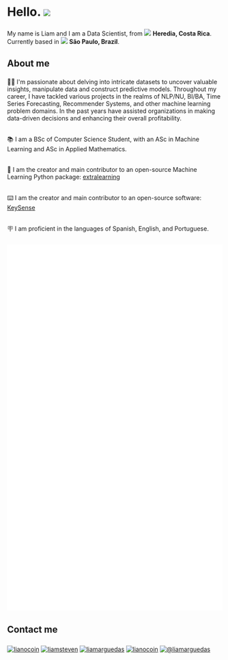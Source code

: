 <h1 align="left">Hello. <img src="https://emojis.slackmojis.com/emojis/images/1577305505/7373/hand_wave.gif?1577305505" width="50" /> </h1>

###

<p align="left">My name is Liam and I am a Data Scientist, from  <img src="https://cdn-icons-png.flaticon.com/512/197/197506.png" width="17" /> <b> Heredia, Costa Rica</b>. Currently based in  <img src="https://cdn-icons-png.flaticon.com/128/197/197386.png" width="17" /> <b> São Paulo, Brazil</b>. </p>

###

<h2 align="left">About me</h2>

###

<p align="left">🧑‍💻  I'm passionate about delving into intricate datasets to uncover valuable insights, manipulate data and construct predictive models.
Throughout my career, I have tackled various projects in the realms of NLP/NU, BI/BA, Time Series Forecasting, Recommender Systems, and other machine learning problem domains. In the past years have assisted organizations in making data-driven decisions and enhancing their overall profitability.
  
<br>📚 I am a BSc of Computer Science Student, with an ASc in Machine Learning and ASc in Applied Mathematics.</br>

<br>🚀 I am the creator and main contributor to an open-source Machine Learning Python package: <a href="https://github.com/extra-learning/extralearning">extralearning</a> 

<br> ⌨️ I am the creator and main contributor to an open-source software: <a href="https://github.com/KeySense/KeySense">KeySense</a>

<br>🪧 I am proficient in the languages of Spanish, English, and Portuguese.</br></p>

###

[![MetricsV2](https://raw.githubusercontent.com/liamarguedas/liamarguedas/main/github-metrics.svg)](https://github.com/liamarguedas)

###
<h2 align="left">Contact me</h2>

###

<div align="left">
<a href="https://twitter.com/lianocoin" target="blank"><img align="center" src="https://raw.githubusercontent.com/rahuldkjain/github-profile-readme-generator/master/src/images/icons/Social/twitter.svg" alt="lianocoin" height="30" width="40" /></a>
<a href="https://linkedin.com/in/liamsteven" target="blank"><img align="center" src="https://raw.githubusercontent.com/rahuldkjain/github-profile-readme-generator/master/src/images/icons/Social/linked-in-alt.svg" alt="liamsteven" height="30" width="40" /></a>
<a href="https://kaggle.com/liamarguedas" target="blank"><img align="center" src="https://raw.githubusercontent.com/rahuldkjain/github-profile-readme-generator/master/src/images/icons/Social/kaggle.svg" alt="liamarguedas" height="30" width="40" /></a>
<a href="https://instagram.com/lianocoin" target="blank"><img align="center" src="https://raw.githubusercontent.com/rahuldkjain/github-profile-readme-generator/master/src/images/icons/Social/instagram.svg" alt="lianocoin" height="30" width="40" /></a>
<a href="https://medium.com/@liamarguedas" target="blank"><img align="center" src="https://raw.githubusercontent.com/rahuldkjain/github-profile-readme-generator/master/src/images/icons/Social/medium.svg" alt="@liamarguedas" height="30" width="40" /></a>

</div>

###
